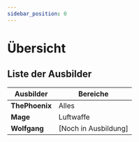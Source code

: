 ```yaml
---
sidebar_position: 0
---
```


# Übersicht

## Liste der Ausbilder

| **Ausbilder** | **Bereiche**  |
|---------------|---------------|
| **ThePhoenix**| Alles         |
| **Mage**      | Luftwaffe     |
| **Wolfgang**  | [Noch in Ausbildung]|
